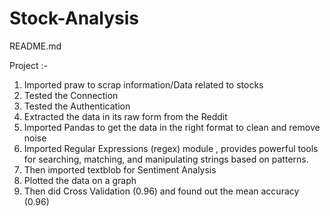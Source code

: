 # Stock-Analysis
README.md

Project :- 
1) Imported praw to scrap information/Data related to stocks
2) Tested the Connection
3) Tested the Authentication
4) Extracted the data in its raw form from the Reddit
5) Imported Pandas to get the data in the right format to clean and remove noise
6) Imported Regular Expressions (regex) module , provides powerful tools for searching, matching, and manipulating strings based on patterns.
7) Then imported textblob for Sentiment Analysis
8) Plotted the data on a graph
9) Then did Cross Validation (0.96) and found out the mean accuracy (0.96)

